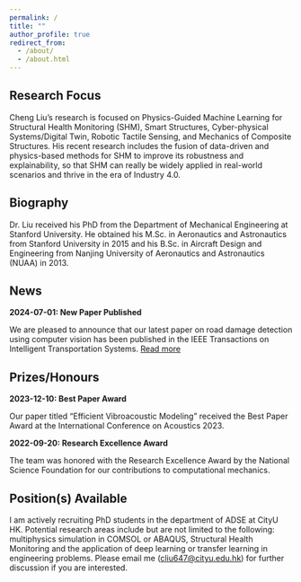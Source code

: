 ```yaml
---
permalink: /
title: ""
author_profile: true
redirect_from: 
  - /about/
  - /about.html
---
```


<div class="section">
    <h2>Research Focus</h2>
    <p>Cheng Liu’s research is focused on Physics-Guided Machine Learning for Structural Health Monitoring (SHM), Smart Structures, Cyber-physical Systems/Digital Twin, Robotic Tactile Sensing, and Mechanics of Composite Structures. His recent research includes the fusion of data-driven and physics-based methods for SHM to improve its robustness and explainability, so that SHM can really be widely applied in real-world scenarios and thrive in the era of Industry 4.0.</p>
</div>

<div class="section">
    <h2>Biography</h2>
    <p>Dr. Liu received his PhD from the Department of Mechanical Engineering at Stanford University. He obtained his M.Sc. in Aeronautics and Astronautics from Stanford University in 2015 and his B.Sc. in Aircraft Design and Engineering from Nanjing University of Aeronautics and Astronautics (NUAA) in 2013.</p>
</div>

<div class="section">
    <h2>News</h2>
    <p><strong>2024-07-01: New Paper Published</strong></p>
    <p>We are pleased to announce that our latest paper on road damage detection using computer vision has been published in the IEEE Transactions on Intelligent Transportation Systems. <a href="#">Read more</a></p>
</div>

<div class="section">
    <h2>Prizes/Honours</h2>
    <p><strong>2023-12-10: Best Paper Award</strong></p>
    <p>Our paper titled “Efficient Vibroacoustic Modeling” received the Best Paper Award at the International Conference on Acoustics 2023.</p>
    <p><strong>2022-09-20: Research Excellence Award</strong></p>
    <p>The team was honored with the Research Excellence Award by the National Science Foundation for our contributions to computational mechanics.</p>
</div>

<div class="section">
    <h2>Position(s) Available</h2>
    <p>I am actively recruiting PhD students in the department of ADSE at CityU HK. Potential research areas include but are not limited to the following: multiphysics simulation in COMSOL or ABAQUS, Structural Health Monitoring and the application of deep learning or transfer learning in engineering problems. Please email me (<a href="mailto:cliu647@cityu.edu.hk">cliu647@cityu.edu.hk</a>) for further discussion if you are interested.</p>
</div>


